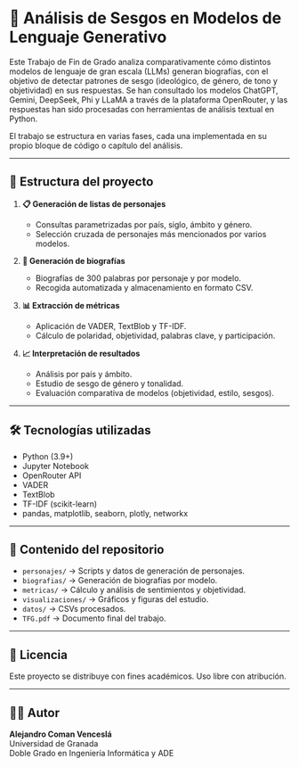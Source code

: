 # 📘 Análisis de Sesgos en Modelos de Lenguaje Generativo

Este Trabajo de Fin de Grado analiza comparativamente cómo distintos modelos de lenguaje de gran escala (LLMs) generan biografías, con el objetivo de detectar patrones de sesgo (ideológico, de género, de tono y objetividad) en sus respuestas. Se han consultado los modelos ChatGPT, Gemini, DeepSeek, Phi y LLaMA a través de la plataforma OpenRouter, y las respuestas han sido procesadas con herramientas de análisis textual en Python.

El trabajo se estructura en varias fases, cada una implementada en su propio bloque de código o capítulo del análisis.

---

## 🧭 Estructura del proyecto

1. **📋 Generación de listas de personajes**
   - Consultas parametrizadas por país, siglo, ámbito y género.
   - Selección cruzada de personajes más mencionados por varios modelos.

2. **📝 Generación de biografías**
   - Biografías de 300 palabras por personaje y por modelo.
   - Recogida automatizada y almacenamiento en formato CSV.

3. **📊 Extracción de métricas**
   - Aplicación de VADER, TextBlob y TF-IDF.
   - Cálculo de polaridad, objetividad, palabras clave, y participación.

4. **📈 Interpretación de resultados**
   - Análisis por país y ámbito.
   - Estudio de sesgo de género y tonalidad.
   - Evaluación comparativa de modelos (objetividad, estilo, sesgos).

---

## 🛠️ Tecnologías utilizadas

- Python (3.9+)
- Jupyter Notebook
- OpenRouter API
- VADER
- TextBlob
- TF-IDF (scikit-learn)
- pandas, matplotlib, seaborn, plotly, networkx

---

## 📂 Contenido del repositorio

- `personajes/` → Scripts y datos de generación de personajes.
- `biografias/` → Generación de biografías por modelo.
- `metricas/` → Cálculo y análisis de sentimientos y objetividad.
- `visualizaciones/` → Gráficos y figuras del estudio.
- `datos/` → CSVs procesados.
- `TFG.pdf` → Documento final del trabajo.

---

## 📄 Licencia

Este proyecto se distribuye con fines académicos. Uso libre con atribución.

---

## 🙋‍♂️ Autor

**Alejandro Coman Venceslá**  
Universidad de Granada  
Doble Grado en Ingeniería Informática y ADE  
